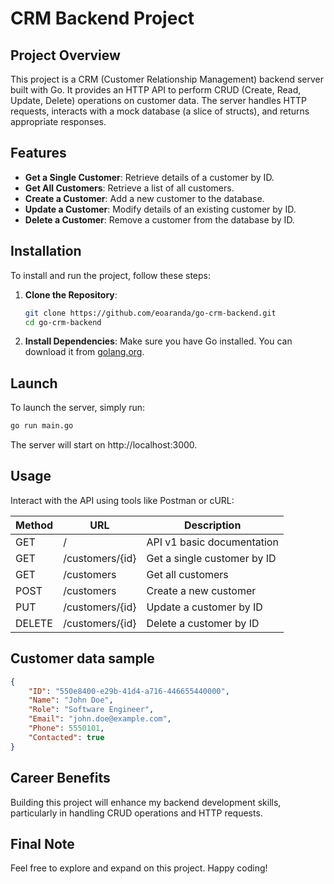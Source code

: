 # CRM Backend Project

## Project Overview

This project is a CRM (Customer Relationship Management) backend server built with Go. It provides an HTTP API to perform CRUD (Create, Read, Update, Delete) operations on customer data. The server handles HTTP requests, interacts with a mock database (a slice of structs), and returns appropriate responses.

## Features

- **Get a Single Customer**: Retrieve details of a customer by ID.
- **Get All Customers**: Retrieve a list of all customers.
- **Create a Customer**: Add a new customer to the database.
- **Update a Customer**: Modify details of an existing customer by ID.
- **Delete a Customer**: Remove a customer from the database by ID.

## Installation

To install and run the project, follow these steps:

1. **Clone the Repository**:
    ```sh
    git clone https://github.com/eoaranda/go-crm-backend.git
    cd go-crm-backend
    ```

2. **Install Dependencies**:
    Make sure you have Go installed. You can download it from [golang.org](https://golang.org/dl/).

## Launch

To launch the server, simply run:

```sh
go run main.go
```

The server will start on  http://localhost:3000.

## Usage

Interact with the API using tools like Postman or cURL:

| Method | URL                 | Description                              |
|--------|---------------------|------------------------------------------|
| GET    | /                   | API v1 basic documentation               | 
| GET    | /customers/{id}     | Get a single customer by ID              |
| GET    | /customers          | Get all customers                        |
| POST   | /customers          | Create a new customer                    |
| PUT    | /customers/{id}     | Update a customer by ID                  |
| DELETE | /customers/{id}     | Delete a customer by ID                  |

## Customer data sample

```json
{
    "ID": "550e8400-e29b-41d4-a716-446655440000",
    "Name": "John Doe",
    "Role": "Software Engineer",
    "Email": "john.doe@example.com",
    "Phone": 5550101,
    "Contacted": true
}
```

## Career Benefits

Building this project will enhance my backend development skills, particularly in handling CRUD operations and HTTP requests.

## Final Note

Feel free to explore and expand on this project. Happy coding!




